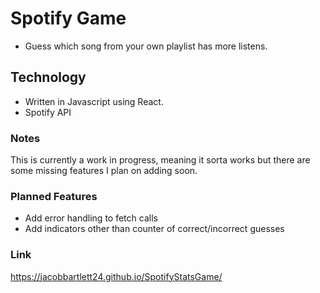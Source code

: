 # Spotify Game
- Guess which song from your own playlist has more listens.

## Technology
- Written in Javascript using React.
- Spotify API

### Notes
This is currently a work in progress, meaning it sorta works but there are some missing features I plan on adding soon.

### Planned Features
- Add error handling to fetch calls
- Add indicators other than counter of correct/incorrect guesses

### Link
https://jacobbartlett24.github.io/SpotifyStatsGame/
